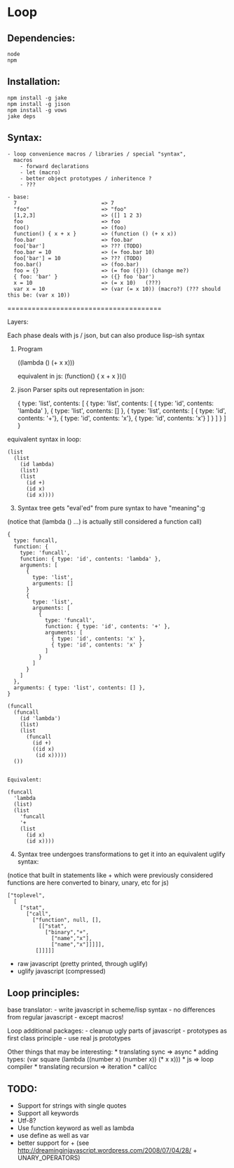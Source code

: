 # Loop

## Dependencies:

    node
    npm

## Installation:

    npm install -g jake
    npm install -g jison
    npm install -g vows
    jake deps

## Syntax:

    - loop convenience macros / libraries / special "syntax",
      macros
        - forward declarations
        - let (macro)
        - better object prototypes / inheritence ?
        - ???

    - base:
      7                           => 7
      "foo"                       => "foo"
      [1,2,3]                     => ([] 1 2 3)
      foo                         => foo
      foo()                       => (foo)
      function() { x + x }        => (function () (+ x x))
      foo.bar                     => foo.bar
      foo['bar']                  => ??? (TODO)
      foo.bar = 10                => (= foo.bar 10)
      foo['bar'] = 10             => ??? (TODO)
      foo.bar()                   => (foo.bar)
      foo = {}                    => (= foo ({})) (change me?)
      { foo: 'bar' }              => ({} foo 'bar')
      x = 10                      => (= x 10)   (???)
      var x = 10                  => (var (= x 10)) (macro?) (??? should this be: (var x 10))

======================================

Layers:

Each phase deals with js / json, but can also produce lisp-ish syntax

1. Program

      ((lambda () (+ x x)))

      equivalent in js: (function() { x + x })()

2. jison Parser spits out representation in json:

    {
      type: 'list',
      contents: [
        {
          type: 'list',
          contents: [
            { type: 'id', contents: 'lambda' },
            { type: 'list', contents: [] },
            {
              type: 'list',
              contents: [
                { type: 'id', contents: '+'},
                { type: 'id', contents: 'x'},
                { type: 'id', contents: 'x'}
              ]
            }
          ]
        }
      ]
    }

equivalent syntax in loop:

    (list
      (list
        (id lambda)
        (list)
        (list
          (id +)
          (id x)
          (id x))))

3. Syntax tree gets "eval'ed" from pure syntax to have "meaning":g

(notice that (lambda () ...) is actually still considered a function call)

    {
      type: funcall,
      function: {
        type: 'funcall',
        function: { type: 'id', contents: 'lambda' },
        arguments: [
          {
            type: 'list',
            arguments: []
          }
          {
            type: 'list',
            arguments: [
              {
                type: 'funcall',
                function: { type: 'id', contents: '+' },
                arguments: [
                  { type: 'id', contents: 'x' },
                  { type: 'id', contents: 'x' }
                ]
              }
            ]
          }
        ]
      },
      arguments: { type: 'list', contents: [] },
    }

    (funcall
      (funcall
        (id 'lambda')
        (list)
        (list
          (funcall
            (id +)
            ((id x)
             (id x)))))
      ())


    Equivalent:

    (funcall
      'lambda
      (list)
      (list
        'funcall
        '+
        (list
          (id x)
          (id x))))

4. Syntax tree undergoes transformations to get it into an equivalent uglify syntax:

(notice that built in statements like + which were previously considered functions are here converted to binary, unary, etc for js)

    ["toplevel",
      [
        ["stat",
          ["call",
            ["function", null, [],
              [["stat",
                ["binary","+",
                  ["name","x"],
                  ["name","x"]]]]],
             []]]]]

- raw javascript (pretty printed, through uglify)
- uglify javascript (compressed)

## Loop principles:

  base translator:
    - write javascript in scheme/lisp syntax
    - no differences from regular javascript
    - except macros!

  Loop additional packages:
    - cleanup ugly parts of javascript
    - prototypes as first class principle - use real js prototypes

  Other things that may be interesting:
    * translating sync => async
    * adding types:
      (var square
        (lambda ((number x) (number x))
          (* x x)))
    * js => loop compiler
    * translating recursion => iteration
    * call/cc

## TODO:
* Support for strings with single quotes
* Support all keywords
* Utf-8?
* Use function keyword as well as lambda
* use define as well as var
* better support for + (see http://dreaminginjavascript.wordpress.com/2008/07/04/28/ + UNARY_OPERATORS)